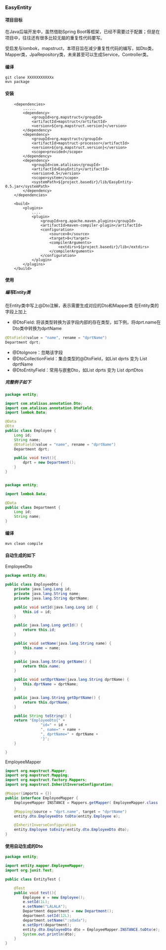 ### EasyEntity
#### 项目目标
在Java后端开发中，虽然借助Spring Boot等框架，已经不需要过于配置；但是在项目中，往往还有很多比较无脑的重复性代码要写。

受启发与lombok，mapstruct，本项目旨在减少重复性代码的编写，如Dto类，Mapper类，JpaRepository类，未来甚至可以生成Service，Controller类。
#### 编译
```
git clone XXXXXXXXXXXx
mvn package
```

#### 安装
```
    <dependencies>
        ......
        <dependency>
            <groupId>org.mapstruct</groupId>
            <artifactId>mapstruct</artifactId>
            <version>${org.mapstruct.version}</version>
        </dependency>
        <dependency>
            <groupId>org.mapstruct</groupId>
            <artifactId>mapstruct-processor</artifactId>
            <version>${org.mapstruct.version}</version>
            <scope>provided</scope>
        </dependency>
        <dependency>
            <groupId>com.atalisas</groupId>
            <artifactId>EasyEntity</artifactId>
            <version>0.5</version>
            <scope>system</scope>
            <systemPath>${project.basedir}/lib/EasyEntity-0.5.jar</systemPath>
        </dependency>
    </dependencies>

    <build>
        <plugins>
            ....
            <plugin>
                <groupId>org.apache.maven.plugins</groupId>
                <artifactId>maven-compiler-plugin</artifactId>
                <configuration>
                    <source>8</source>
                    <target>8</target>
                    <compilerArguments>
                        <extdirs>${project.basedir}/lib</extdirs>
                    </compilerArguments>
                </configuration>
            </plugin>
        </plugins>
    </build>
```

#### 使用
##### 编写Entity类
在Entity类中写上@Dto注解，表示需要生成对应的Dto和Mapper类
在Entity类的字段上加上
- @DtoField: 将该类型转换为该字段内部的存在类型，如下例，将dprt.name在Dto类中转换为dprtName
```java
@DtoField(value = "name", rename = "dprtName")
Department dprt;
```
- @DtoIgnore：忽略该字段
- @DtoCollectionField：集合类型的@DtoField，如List<Department> dprts 变为 List<Srting> dprtName
- @DtoEntityField：常用与嵌套Dto，如List<Department> dprts 变为 List<DepartmentDto> dprtDtos


##### 完整例子如下
```java
package entity;

import com.atalisas.annotation.Dto;
import com.atalisas.annotation.DtoField;
import lombok.Data;

@Data
@Dto
public class Employee {
    Long id;
    String name;
    @DtoField(value = "name", rename = "dprtName")
    Department dprt;

    public void test(){
        dprt = new Department();
    }
}
```

```java

package entity;

import lombok.Data;

@Data
public class Department {
    Long id;
    String name;
}

```

#### 编译
`mvn clean compile`

#### 自动生成的如下
EmployeeDto
```java
package entity.dto;

public class EmployeeDto {
    private java.lang.Long id;
    private java.lang.String name;
    private java.lang.String dprtName;

    public void setId(java.lang.Long id) {
        this.id = id;
    }

    public java.lang.Long getId() {
        return this.id;
    }

    public void setName(java.lang.String name) {
        this.name = name;
    }

    public java.lang.String getName() {
        return this.name;
    }

    public void setDprtName(java.lang.String dprtName) {
        this.dprtName = dprtName;
    }

    public java.lang.String getDprtName() {
        return this.dprtName;
    }

    public String toString() {
    return "EmployeeDto{" +
                "id=" + id +
                ", name=" + name +
                ", dprtName=" + dprtName +
                '}';
    }

}
```
EmployeeMapper
```java
import org.mapstruct.Mapper;
import org.mapstruct.Mapping;
import org.mapstruct.factory.Mappers;
import org.mapstruct.InheritInverseConfiguration;

@Mapper(imports = {})
public interface EmployeeMapper {
    EmployeeMapper INSTANCE = Mappers.getMapper( EmployeeMapper.class );

    @Mapping(source = "dprt.name", target = "dprtName")
    entity.dto.EmployeeDto toDto(entity.Employee e);

    @InheritInverseConfiguration
    entity.Employee toEnity(entity.dto.EmployeeDto dto);
}

```

#### 使用自动生成的Dto
```java
package entity;

import entity.mapper.EmployeeMapper;
import org.junit.Test;

public class EntityTest {

    @Test
    public void test(){
        Employee e = new Employee();
        e.setId(1L);
        e.setName("LALALA");
        Department department = new Department();
        department.setId(12L);
        department.setName(":sdada");
        e.setDprt(department);
        entity.dto.EmployeeDto dto = EmployeeMapper.INSTANCE.toDto(e);
        System.out.println(dto);
    }
}
```